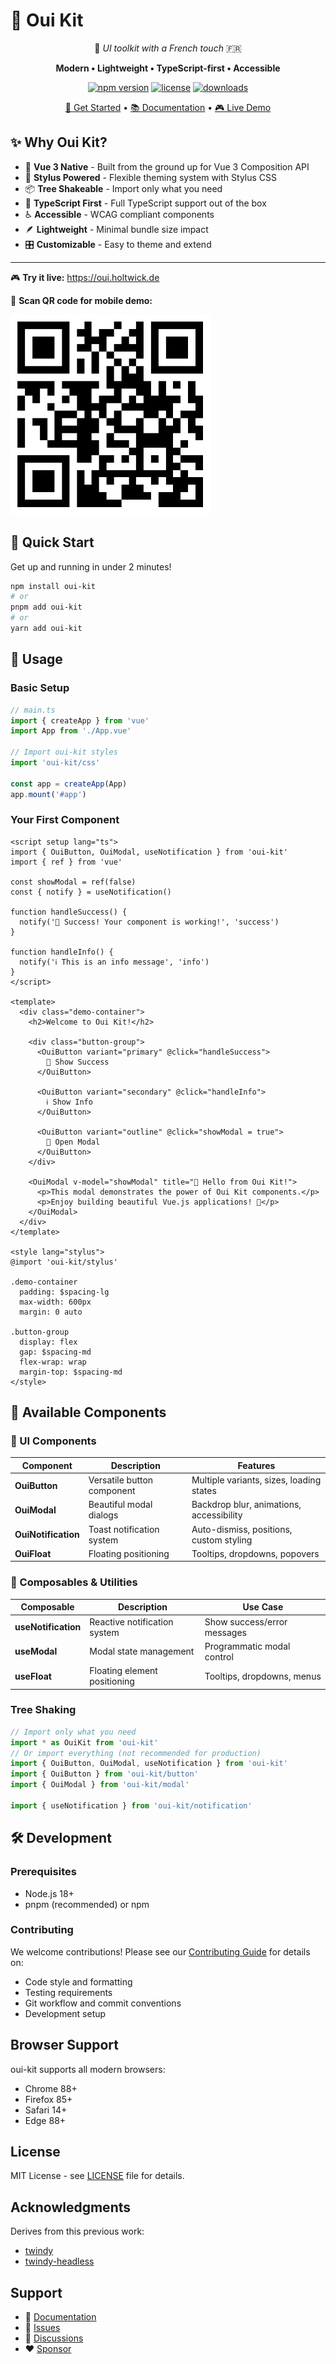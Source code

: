 # 🎨 Oui Kit

<div align="center">

🎯 *UI toolkit with a French touch* 🇫🇷

**Modern • Lightweight • TypeScript-first • Accessible**

[![npm version](https://img.shields.io/npm/v/oui-kit.svg)](https://www.npmjs.com/package/oui-kit)
[![license](https://img.shields.io/npm/l/oui-kit.svg)](https://github.com/holtwick/oui/blob/main/LICENSE)
[![downloads](https://img.shields.io/npm/dm/oui-kit.svg)](https://www.npmjs.com/package/oui-kit)

[🚀 Get Started](#installation) • [📚 Documentation](https://oui.holtwick.de) • [🎮 Live Demo](https://oui.holtwick.de)

</div>

## ✨ Why Oui Kit?

- 🎯 **Vue 3 Native** - Built from the ground up for Vue 3 Composition API
- 🎨 **Stylus Powered** - Flexible theming system with Stylus CSS
- 📦 **Tree Shakeable** - Import only what you need
- 🔧 **TypeScript First** - Full TypeScript support out of the box
- ♿ **Accessible** - WCAG compliant components
- 🪶 **Lightweight** - Minimal bundle size impact
- 🎛️ **Customizable** - Easy to theme and extend

---

🎮 **Try it live:** <https://oui.holtwick.de>

📱 **Scan QR code for mobile demo:**

<img src="./qrcode.png" alt="QR Code to demo website" style="max-width: 20rem">

## 🚀 Quick Start

Get up and running in under 2 minutes!

```bash
npm install oui-kit
# or
pnpm add oui-kit
# or
yarn add oui-kit
```

## 🎯 Usage

### Basic Setup

```typescript
// main.ts
import { createApp } from 'vue'
import App from './App.vue'

// Import oui-kit styles
import 'oui-kit/css'

const app = createApp(App)
app.mount('#app')
```

### Your First Component

```vue
<script setup lang="ts">
import { OuiButton, OuiModal, useNotification } from 'oui-kit'
import { ref } from 'vue'

const showModal = ref(false)
const { notify } = useNotification()

function handleSuccess() {
  notify('🎉 Success! Your component is working!', 'success')
}

function handleInfo() {
  notify('ℹ️ This is an info message', 'info')
}
</script>

<template>
  <div class="demo-container">
    <h2>Welcome to Oui Kit!</h2>

    <div class="button-group">
      <OuiButton variant="primary" @click="handleSuccess">
        🎉 Show Success
      </OuiButton>

      <OuiButton variant="secondary" @click="handleInfo">
        ℹ️ Show Info
      </OuiButton>

      <OuiButton variant="outline" @click="showModal = true">
        📱 Open Modal
      </OuiButton>
    </div>

    <OuiModal v-model="showModal" title="🎨 Hello from Oui Kit!">
      <p>This modal demonstrates the power of Oui Kit components.</p>
      <p>Enjoy building beautiful Vue.js applications! 🚀</p>
    </OuiModal>
  </div>
</template>

<style lang="stylus">
@import 'oui-kit/stylus'

.demo-container
  padding: $spacing-lg
  max-width: 600px
  margin: 0 auto

.button-group
  display: flex
  gap: $spacing-md
  flex-wrap: wrap
  margin-top: $spacing-md
</style>
```

## 🧩 Available Components

### 🎨 UI Components

| Component | Description | Features |
|-----------|-------------|----------|
| **OuiButton** | Versatile button component | Multiple variants, sizes, loading states |
| **OuiModal** | Beautiful modal dialogs | Backdrop blur, animations, accessibility |
| **OuiNotification** | Toast notification system | Auto-dismiss, positions, custom styling |
| **OuiFloat** | Floating positioning | Tooltips, dropdowns, popovers |

### 🔧 Composables & Utilities

| Composable | Description | Use Case |
|------------|-------------|----------|
| **useNotification** | Reactive notification system | Show success/error messages |
| **useModal** | Modal state management | Programmatic modal control |
| **useFloat** | Floating element positioning | Tooltips, dropdowns, menus |

### Tree Shaking

```typescript
// Import only what you need
import * as OuiKit from 'oui-kit'
// Or import everything (not recommended for production)
import { OuiButton, OuiModal, useNotification } from 'oui-kit'
import { OuiButton } from 'oui-kit/button'
import { OuiModal } from 'oui-kit/modal'

import { useNotification } from 'oui-kit/notification'
```

## 🛠️ Development

### Prerequisites

- Node.js 18+
- pnpm (recommended) or npm

### Contributing

We welcome contributions! Please see our [Contributing Guide](./CONTRIBUTING.md) for details on:

- Code style and formatting
- Testing requirements
- Git workflow and commit conventions
- Development setup

## Browser Support

oui-kit supports all modern browsers:

- Chrome 88+
- Firefox 85+
- Safari 14+
- Edge 88+

## License

MIT License - see [LICENSE](./LICENSE) file for details.

## Acknowledgments

Derives from this previous work:

- [twindy](https://github.com/holtwick/twindy)
- [twindy-headless](https://github.com/holtwick/twindy-headless)

## Support

- 📖 [Documentation](https://oui.holtwick.de)
- 🐛 [Issues](https://github.com/holtwick/oui/issues)
- 💬 [Discussions](https://github.com/holtwick/oui/discussions)
- ❤️ [Sponsor](https://github.com/sponsors/holtwick)
